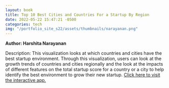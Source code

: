 ```yaml
---
layout: book
title: Top 10 Best Cities and Countries For a Startup By Region
date: 2022-05-22 15:47:21 -0500
categories: tech
img: "/portfolio_site_s22/assets/thumbnails/narayanan.png"
---
```


<b>Author: Harshita Narayanan</b>

Description: This visualization looks at which countries and cities have the best startup environment. Through
this visualization, users can look at the growth trends of countries and cities regionally and the
look at the impacts of different features on the total startup score for a country or a city to help
identify the best environment to grow their new startup.
<a href="https://data-viz.it.wisc.edu/content/d31f8782-4877-4dc6-ad87-a19bf60b17ec">Click here to visit the interactive app.</a>

[jekyll-docs]: https://jekyllrb.com/docs/home
[jekyll-gh]:   https://github.com/jekyll/jekyll
[jekyll-talk]: https://talk.jekyllrb.com/

